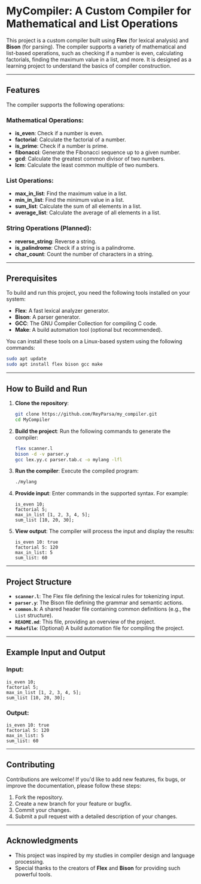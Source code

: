 # MyCompiler: A Custom Compiler for Mathematical and List Operations

This project is a custom compiler built using **Flex** (for lexical analysis) and **Bison** (for parsing). The compiler supports a variety of mathematical and list-based operations, such as checking if a number is even, calculating factorials, finding the maximum value in a list, and more. It is designed as a learning project to understand the basics of compiler construction.

---

## Features

The compiler supports the following operations:

### Mathematical Operations:
- **is_even**: Check if a number is even.
- **factorial**: Calculate the factorial of a number.
- **is_prime**: Check if a number is prime.
- **fibonacci**: Generate the Fibonacci sequence up to a given number.
- **gcd**: Calculate the greatest common divisor of two numbers.
- **lcm**: Calculate the least common multiple of two numbers.

### List Operations:
- **max_in_list**: Find the maximum value in a list.
- **min_in_list**: Find the minimum value in a list.
- **sum_list**: Calculate the sum of all elements in a list.
- **average_list**: Calculate the average of all elements in a list.

### String Operations (Planned):
- **reverse_string**: Reverse a string.
- **is_palindrome**: Check if a string is a palindrome.
- **char_count**: Count the number of characters in a string.

---

## Prerequisites

To build and run this project, you need the following tools installed on your system:

- **Flex**: A fast lexical analyzer generator.
- **Bison**: A parser generator.
- **GCC**: The GNU Compiler Collection for compiling C code.
- **Make**: A build automation tool (optional but recommended).

You can install these tools on a Linux-based system using the following commands:

```bash
sudo apt update
sudo apt install flex bison gcc make
```

---

## How to Build and Run

1. **Clone the repository**:
   ```bash
   git clone https://github.com/ReyParsa/my_compiler.git
   cd MyCompiler
   ```

2. **Build the project**:
   Run the following commands to generate the compiler:
   ```bash
   flex scanner.l
   bison -d -v parser.y
   gcc lex.yy.c parser.tab.c -o mylang -lfl
   ```

3. **Run the compiler**:
   Execute the compiled program:
   ```bash
   ./mylang
   ```

4. **Provide input**:
   Enter commands in the supported syntax. For example:
   ```
   is_even 10;
   factorial 5;
   max_in_list [1, 2, 3, 4, 5];
   sum_list [10, 20, 30];
   ```

5. **View output**:
   The compiler will process the input and display the results:
   ```
   is_even 10: true
   factorial 5: 120
   max_in_list: 5
   sum_list: 60
   ```

---

## Project Structure

- **`scanner.l`**: The Flex file defining the lexical rules for tokenizing input.
- **`parser.y`**: The Bison file defining the grammar and semantic actions.
- **`common.h`**: A shared header file containing common definitions (e.g., the `List` structure).
- **`README.md`**: This file, providing an overview of the project.
- **`Makefile`**: (Optional) A build automation file for compiling the project.

---

## Example Input and Output

### Input:
```
is_even 10;
factorial 5;
max_in_list [1, 2, 3, 4, 5];
sum_list [10, 20, 30];
```

### Output:
```
is_even 10: true
factorial 5: 120
max_in_list: 5
sum_list: 60
```

---

## Contributing

Contributions are welcome! If you'd like to add new features, fix bugs, or improve the documentation, please follow these steps:

1. Fork the repository.
2. Create a new branch for your feature or bugfix.
3. Commit your changes.
4. Submit a pull request with a detailed description of your changes.

---

## Acknowledgments

- This project was inspired by my studies in compiler design and language processing.
- Special thanks to the creators of **Flex** and **Bison** for providing such powerful tools.

